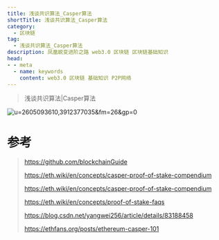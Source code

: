 ```yaml
---
title: 浅谈共识算法_Casper算法
shortTitle: 浅谈共识算法_Casper算法
category:
  - 区块链
tag:
  - 浅谈共识算法_Casper算法
description: 凤凰蜕变进阶之路 web3.0 区块链 区块链基础知识  
head:
- - meta
  - name: keywords
    content: web3.0 区块链 基础知识 P2P网络 
---
```

> 浅谈共识算法|Casper算法
>
![u=2605093610,3912377035&fm=26&gp=0](https://tva1.sinaimg.cn/large/008eGmZEgy1gn9b4uqwzsj30et08ct8u.jpg)

# 参考

> <https://github.com/blockchainGuide>
>
> <https://eth.wiki/en/concepts/casper-proof-of-stake-compendium>
>
> <https://eth.wiki/en/concepts/casper-proof-of-stake-compendium>
>
> <https://eth.wiki/en/concepts/proof-of-stake-faqs>
>
> <https://blog.csdn.net/yangwei256/article/details/83188458>
>
> <https://ethfans.org/posts/ethereum-casper-101>
